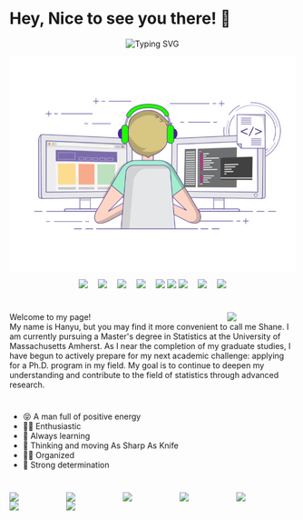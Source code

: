 # Hey, Nice to see you there! 👋

<div align="center">

  <div align="center">
    <img src="https://readme-typing-svg.demolab.com/?lines=Hello+World!!!;WelCome+To+Shane's+Space!!!&center=true" alt="Typing SVG">
  </div>

  <img align="middle" width="600" src="https://raw.githubusercontent.com/devSouvik/devSouvik/master/gif3.gif" /><br>

  <div align="center">
    <img src="https://img.shields.io/badge/UMass-red"/></a>&emsp;
    <img src="https://img.shields.io/badge/Statistics-blue"/></a>&emsp;
    <img src="https://img.shields.io/badge/Bayesian Method-yellow"/></a>&emsp;
    <img src="https://img.shields.io/badge/MCMC-green"/></a>&emsp;
    <img src="https://img.shields.io/badge/Causal Inference-orange"/>
    <img src="https://img.shields.io/badge/Gaussian Process-grey"/>
    <img src="https://img.shields.io/badge/R-black"/></a>&emsp;
    <img src="https://img.shields.io/badge/Python-purple"/></a>&emsp;
    <img src="https://img.shields.io/badge/Still_learning...-white"/>
  </div>

</div>

#

<img align="right" width="120" src="https://cdn.jsdelivr.net/gh/sun0225SUN/sun0225SUN/assets/images/technologist.png" />

<p>Welcome to my page! </br> My name is Hanyu, but you may find it more convenient to call me Shane. I am currently pursuing a Master's degree in Statistics at the University of Massachusetts 
  Amherst. As I near the completion of my graduate studies, I have begun to actively prepare for my next academic challenge: applying for a Ph.D. program in my field. My goal is to continue to deepen my 
  understanding and contribute to the field of statistics through advanced research.
</p>

#

- 😝 A man full of positive energy
- 🙋‍♂️ Enthusiastic
- 💭 Always learning
- 💨 Thinking and moving As Sharp As Knife
- 👨‍💻 Organized
- 🧗 Strong determination

# 
<div>
  <img align="left" width="100" src="https://cdn.jsdelivr.net/gh/sun0225SUN/sun0225SUN/assets/images/man_run.png" />
  <img align="left" width="100" src="https://cdn.jsdelivr.net/gh/sun0225SUN/sun0225SUN/assets/images/play.png" />
  <img align="left" width="100" src="https://cdn.jsdelivr.net/gh/sun0225SUN/sun0225SUN/assets/images/man.png" />
  <img align="left" width="100" src="https://cdn.jsdelivr.net/gh/sun0225SUN/sun0225SUN/assets/images/astronaut.png" />
  <img align="left" width="100" src="https://cdn.jsdelivr.net/gh/sun0225SUN/sun0225SUN/assets/images/cxyduck.gif" />
  <img align="left" width="100" src="https://cdn.jsdelivr.net/gh/sun0225SUN/sun0225SUN/assets/images/coffee.gif" />
  <img align="left" width="100" src="https://cdn.jsdelivr.net/gh/sun0225SUN/sun0225SUN/assets/images/pig.gif" />
</div>

<!--
**HanyuXiao-Shane/HanyuXiao-Shane** is a ✨ _special_ ✨ repository because its `README.md` (this file) appears on your GitHub profile.

Here are some ideas to get you started:

- 🔭 I’m currently working on ...
- 🌱 I’m currently learning ...
- 👯 I’m looking to collaborate on ...
- 🤔 I’m looking for help with ...
- 💬 Ask me about ...
- 📫 How to reach me: ...
- 😄 Pronouns: ...
- ⚡ Fun fact: ...
-->
